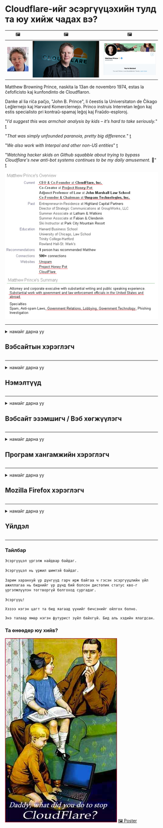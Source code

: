 # Cloudflare-ийг эсэргүүцэхийн тулд та юу хийж чадах вэ?

| 🖼 | 🖼 | 🖼 |
| --- | --- | --- |
| ![](../image/matthew_prince_teen.jpg) | ![](../image/matthew_prince.jpg) | ![](../image/blockedbymatthewprince.jpg) |


Matthew Browning Prince, naskita la 13an de novembro 1974, estas la ĉefoficisto kaj kunfondinto de Cloudflaron.

Danke al lia riĉa paĉjo, "John B. Prince", li ĉeestis la Universitaton de Ĉikago Leĝlernejo kaj Harvard Komerclernejo.
Princo instruis Interretan leĝon kaj estis specialisto pri kontraŭ-spamaj leĝoj kaj Fraŭdo-esploroj.


"*I’d suggest this was armchair analysis by kids – it’s hard to take seriously.*" [t](https://www.theguardian.com/technology/2015/nov/19/cloudflare-accused-by-anonymous-helping-isis)

"*That was simply unfounded paranoia, pretty big difference.*"  [t](https://twitter.com/xxdesmus/status/992757936123359233)

"*We also work with Interpol and other non-US entities*" [t](https://twitter.com/eastdakota/status/1203028504184360960)

"*Watching hacker skids on Github squabble about trying to bypass Cloudflare's new anti-bot systems continues to be my daily amusement.* 🍿" [t](https://twitter.com/eastdakota/status/1273277839102656515)


![](../image/whoismp.jpg)

---


<details>
<summary>намайг дарна уу

## Вэбсайтын хэрэглэгч
</summary>


- Хэрэв танд таалагдсан вэбсайт Cloudflare ашиглаж байгаа бол Cloudflare ашиглахгүй байхыг тэдэнд хэлээрэй.
  - Фэйсбүүк, Реддит, Твиттер, Мастодон зэрэг олон нийтийн мэдээллийн хэрэгслээр гаслах нь ямар ч ялгаагүй юм. [Үйлдлүүд нь hashtag-ээс илүү өндөр байдаг.](https://twitter.com/phyzonloop/status/1274132092490862594)
  - Хэрэв та өөрийгөө ашигтай байлгахыг хүсвэл вэбсайт эзэмшигчтэй холбоо барьж үзээрэй.

[Cloudflare хэлэв](https://github.com/Eloston/ungoogled-chromium/issues/783):
```
Танд тулгарч буй тодорхой үйлчилгээ эсвэл сайтын администраторуудтай холбоо барьж, туршлагаа хуваалцахыг зөвлөж байна.
```

[Хэрэв та үүнийг хүсээгүй бол вэбсайт эзэмшигч энэ асуудлыг хэзээ ч мэдэхгүй.](../PEOPLE.md)

![](../image/liberapay.jpg)

[Амжилттай жишээ](https://counterpartytalk.org/t/turn-off-cloudflare-on-counterparty-co-plz/164/5).<br>
Танд асуудал байна уу? [Одоо дуугаа өндөрсгө.](https://github.com/maraoz/maraoz.github.io/issues/1) Доорх жишээ.

```
Та зүгээр л байгууллагын цензур, олон нийтийн тандалтад тусалж байна.
http://crimeflare.eu.org
```

```
Таны вэбсайт CloudFlare-ийн нууцлалыг зөрчсөн хувийн ханан цэцэрлэгт байдаг.
http://crimeflare.eu.org
```

- Вэбсайтын нууцлалын бодлогыг уншиж цаг гарга.
  - хэрэв вэбсайт Cloudflare-ийн ард байгаа эсвэл вэбсайт Cloudflare-т холбогдсон үйлчилгээг ашиглаж байгаа бол.

Энэ нь "Cloudflare" гэж юу болохыг тайлбарлаж, өгөгдлөө Cloudflare-тэй хуваалцах зөвшөөрөл хүсэх ёстой. Үүнийг хийхгүй бол итгэлцлийг зөрчих бөгөөд тухайн вэбсайтаас зайлсхийх хэрэгтэй.

[Зөвшөөрөгдөх нууцлалын бодлогын жишээ энд байна](https://archive.is/bDlTz) ("Subprocessors" > "Entity Name")

```
Би таны нууцлалын бодлогыг уншаад Cloudflare гэдэг үгийг олж чадахгүй байна.
Хэрэв та Cloudflare-д миний өгөгдлийг үргэлжлүүлэн өгвөл би тантай мэдээлэл хуваалцахаас татгалзаж байна.
http://crimeflare.eu.org
```

Энэ бол Cloudflare гэсэн үггүй нууцлалын бодлогын жишээ юм.
[Liberland Jobs](https://archive.is/daKIr) [privacy policy](https://docsend.com/view/feiwyte):

![](../image/cfwontobey.jpg)

Cloudflare нь өөрсдийн нууцлалын бодлоготой байдаг.
[Cloudflare нь доксинг хийх хүмүүст дуртай.](https://www.reddit.com/r/GamerGhazi/comments/2s64fe/be_wary_reporting_to_cloudflare/)

Вэбсайтын бүртгэлийн маягтын сайн жишээ энд байна.
AFAIK, тэг вэбсайт үүнийг хийдэг. Та тэдэнд итгэх үү?

```
"XYZ-д бүртгүүлэх" дээр дарснаар та манай үйлчилгээний нөхцөл, нууцлалын тайланг зөвшөөрч байгаа болно.
Та мөн Cloudflare-тэй мэдээллээ хуваалцахыг зөвшөөрч, cloudflare-ийн нууцлалын мэдэгдлийг зөвшөөрч байна.
Хэрэв Cloudflare таны мэдээллийг задруулсан эсвэл манай серверүүдтэй холбогдохыг зөвшөөрөхгүй бол энэ нь бидний буруу биш юм. [*]

[ Бүртгүүлэх ] [ Би санал зөрж байна ]
```
[*] [PEOPLE.md](../PEOPLE.md)


- Тэдний үйлчилгээг ашиглахгүй байхыг хичээ. Cloudflare таныг харж байгааг санаарай.
  - ["I'm in your TLS, sniffin' your passworz"](../image/iminurtls.jpg)

- Бусад вэбсайтыг хайх. Интернет дээр өөр сонголт, боломжууд байдаг!

- Торыг өдөр бүр ашиглахыг найз нартаа итгүүл.
  - Нэрээ нууцлах нь нээлттэй интернетийн стандарт байх ёстой!
  - [Тор төсөл нь энэ төсөлд дургүй гэдгийг анхаарна уу.](../HISTORY.md)

</details>

------

<details>
<summary>намайг дарна уу

## Нэмэлтүүд
</summary>

- Хэрэв таны хөтөч Firefox, Tor Browser эсвэл Ungoogled Chromium бол доорх нэмэлтүүдийн аль нэгийг ашиглаарай.
  - Хэрэв та бусад шинэ нэмэлтийг нэмэхийг хүсвэл эхлээд энэ талаар асуугаарай.


| Нэр | Хөгжүүлэгч | Дэмжлэг | Блоклох боломжтой | Мэдэх боломжтой | Chrome |
| -------- | -------- | -------- | -------- | -------- | -------- |
| [Bloku Cloudflaron MITM-Atakon](../subfiles/addon/bcma.md) | #Addon | [ ? ](http://crimeflare.eu.org/) | **Тийм ээ**     | **Тийм ээ**     |  **Тийм ээ** |
| [Ĉu ligoj estas vundeblaj al MITM-atako?](../subfiles/addon/ismm.md) | #Addon | [ ? ](http://crimeflare.eu.org/) | Үгүй     | **Тийм ээ**     |  **Тийм ээ** |
| [Ĉu ĉi tiuj ligoj blokos Tor-uzanton?](../subfiles/addon/isat.md) | #Addon | [ ? ](http://crimeflare.eu.org/) | Үгүй     | **Тийм ээ**     |  **Тийм ээ** |
| [Block Cloudflare MITM Attack](https://trac.torproject.org/projects/tor/attachment/ticket/24351/block_cloudflare_mitm_attack-1.0.14.1-an%2Bfx.xpi)<br>[**DELETED BY TOR PROJECT**](../HISTORY.md) | nullius | [ ? ](../tool/block_cloudflare_mitm_fx), [Link](http://crimeflare.eu.org/) | **Тийм ээ**     | **Тийм ээ**     |  Үгүй |
| [TPRB](http://sw.nnpaefp7pkadbxxkhz2agtbv2a4g5sgo2fbmv3i7czaua354334uqqad.onion/) | Sw | [ ? ](http://sw.nnpaefp7pkadbxxkhz2agtbv2a4g5sgo2fbmv3i7czaua354334uqqad.onion/) | **Тийм ээ**     | **Тийм ээ**     |  Үгүй |
| [Detect Cloudflare](https://addons.mozilla.org/en-US/firefox/addon/detect-cloudflare/) | Frank Otto | [ ? ](https://github.com/traktofon/cf-detect) | Үгүй     | **Тийм ээ**     |  Үгүй |
| [True Sight](https://addons.mozilla.org/en-US/firefox/addon/detect-cloudflare-plus/) | claustromaniac | [ ? ](https://github.com/claustromaniac/detect-cloudflare-plus) | Үгүй     | **Тийм ээ**     |  Үгүй |
| [Which Cloudflare datacenter am I visiting?](https://addons.mozilla.org/en-US/firefox/addon/cf-pop/) | 依云 | [ ? ](https://github.com/lilydjwg/cf-pop) | Үгүй     | **Тийм ээ**     |  Үгүй |


- "Decentraleyes" нь "CDNJS (Cloudflare)" холболтыг зогсоож чадна.
  - Энэ нь маш олон хүсэлтийг сүлжээнд нэвтрэхээс сэргийлж, сайтуудыг эвдэхгүйн тулд локал файлуудаар үйлчилдэг.
  - Хөгжүүлэгч хариулав: "[very concerning indeed](https://github.com/Synzvato/decentraleyes/issues/236#issuecomment-352049501)", "[widespread usage severely centralizes the web](https://github.com/Synzvato/decentraleyes/issues/251#issuecomment-366752049)"

- [Та Cloudflare гэрчилгээг гэрчилгээний газар (CA) -аас хасах эсвэл үл итгэх боломжтой.](https://www.ssl.com/how-to/remove-root-certificate-firefox/)

</details>

------

<details>
<summary>намайг дарна уу

## Вэбсайт эзэмшигч / Вэб хөгжүүлэгч
</summary>


![](../image/word_cloudflarefree.jpg)

- Cloudflare шийдлийг бүү ашигла, хугацаа.
  - Та үүнээс илүү сайн зүйлийг хийж чадна, тийм үү? [Cloudflare захиалга, төлөвлөгөө, домэйн эсвэл дансаа хэрхэн устгахыг энд харуулав.](https://support.cloudflare.com/hc/en-us/articles/200167776-Removing-subscriptions-plans-domains-or-accounts)

| 🖼 | 🖼 |
| --- | --- |
| ![](../image/htmlalertcloudflare.jpg) | ![](../image/htmlalertcloudflare2.jpg) |

- Илүү олон үйлчлүүлэгч хүсч байна уу? Чи юу хийхээ мэдэж байгаа шүү дээ. Зөвлөгөө нь "мөрний дээгүүр" юм.
  - [Сайн уу, та "Бид таны хувийн нууцыг нухацтай авч үзье" гэж бичсэн боловч би "Алдаа 403 Хориотой Нэргүй прокси зөвшөөрөгдөхгүй" гэсэн хариу авлаа.](https://it.slashdot.org/story/19/02/19/0033255/stop-saying-we-take-your-privacy-and-security-seriously) Та яагаад Tor Or VPN-ийг хааж байгаа юм бэ? Та яагаад түр зуурын имэйлийг хааж байгаа юм бэ?

![](../image/anonexist.jpg)

- Cloudflare-ийг ашиглах нь тасалдал гарах магадлалыг нэмэгдүүлэх болно. Таны сервер унтарсан эсвэл Cloudflare ажиллаагүй тохиолдолд зочид таны вэбсайт руу нэвтрэх боломжгүй.
  - [Та үнэхээр Cloudflare хэзээ ч буухгүй гэж бодож байсан уу?](https://www.ibtimes.com/cloudflare-down-not-working-sites-producing-504-gateway-timeout-errors-2618008) [Another](https://twitter.com/Jedduff/status/1097875615997399040) [sample](https://twitter.com/search?f=tweets&vertical=default&q=Cloudflare%20is%20having%20problems). [Need more](../PEOPLE.md)?

![](../image/cloudflareinternalerror.jpg)

- Cloudflare ашиглан "API үйлчилгээ", "програмын шинэчлэлтийн сервер" эсвэл "RSS feed" -ийг прокси хийх нь таны үйлчлүүлэгчид хор хөнөөл учруулах болно. Нэг үйлчлүүлэгч тан руу залгаад "Би таны API-г дахиж ашиглаж чадахгүй байна" гэж хэлэхэд та юу болоод байгааг огт мэдэхгүй байна. Cloudflare нь таны үйлчлүүлэгчийг чимээгүйхэн хааж чаддаг. Та үүнийг зүгээр гэж бодож байна уу?
  - Олон тооны RSS Reader клиент ба RSS Reader онлайн үйлчилгээ байдаг. Хэрэв та хүмүүсийг захиалахыг зөвшөөрөхгүй байгаа бол яагаад та RSS feed-ийг нийтэлж байгаа юм бэ?

![](../image/rssfeedovercf.jpg)

- Танд HTTPS гэрчилгээ хэрэгтэй юу? "Let's Encrypt" ашиглаарай эсвэл CA компанид худалдаж аваарай.

- Танд DNS сервер хэрэгтэй юу? Өөрийн серверийг тохируулж чадахгүй байна уу? Тэдний талаар: [Hurricane Electric Free DNS](https://dns.he.net/), [Dyn.com](https://dyn.com/dns/), [1984 Hosting](https://www.1984hosting.com/), [Afraid.Org (Хэрэв та TOR ашигладаг бол админ таны акаунтыг устгана уу)](https://freedns.afraid.org/)
  - [Alternativoj al DNS](../subfiles/alternative/domaindns.md)

- Хостинг үйлчилгээ хайж байна уу? Зөвхөн үнэгүй юу? Тэдний талаар: [Onion Service](http://vww6ybal4bd7szmgncyruucpgfkqahzddi37ktceo3ah7ngmcopnpyyd.onion/en/security/network-security/tor/onionservices-best-practices), [Free Web Hosting Area](https://freewha.com/), [Autistici/Inventati Web Site Hosting](https://www.autinv5q6en4gpf4.onion/services/website), [Github Pages](https://pages.github.com/), [Surge](https://surge.sh/)
  - [Cloudflare-ийн өөр хувилбарууд](../subfiles/alternative/cloudflare.md)

- Та "cloudflare-ipfs.com" ашиглаж байна уу? [Cloudflare IPFS нь муу гэдгийг та мэдэх үү?](../PEOPLE.md)

- OWASP, Fail2Ban гэх мэт Вэб програмын галт хана суулгаж, зөв ​​тохируулна уу.
  - Торыг хаах нь шийдэл биш юм. Зөвхөн жижиг муу хэрэглэгчдийн төлөө хүн бүрийг битгий шийтгээрэй.

- "Cloudflare Warp" хэрэглэгчдийг вэбсайт руугаа нэвтрэхийг дахин чиглүүлэх эсвэл хориглох. Хэрэв та боломжтой бол шалтгааныг оруулна уу.

> IP жагсаалт: "[Cloudflare-ийн одоогийн IP мужууд](cloudflare_inc/)"

> A: Зүгээр л тэднийг блоклоорой

```
server {
...
deny 173.245.48.0/20;
deny 103.21.244.0/22;
deny 103.22.200.0/22;
deny 103.31.4.0/22;
deny 141.101.64.0/18;
deny 108.162.192.0/18;
deny 190.93.240.0/20;
deny 188.114.96.0/20;
deny 197.234.240.0/22;
deny 198.41.128.0/17;
deny 162.158.0.0/15;
deny 104.16.0.0/12;
deny 172.64.0.0/13;
deny 131.0.72.0/22;
deny 2400:cb00::/32;
deny 2606:4700::/32;
deny 2803:f800::/32;
deny 2405:b500::/32;
deny 2405:8100::/32;
deny 2a06:98c0::/29;
deny 2c0f:f248::/32;
...
}
```

> B: Анхааруулах хуудас руу дахин чиглүүлэх

```
http {
...
geo $iscf {
default 0;
173.245.48.0/20 1;
103.21.244.0/22 1;
103.22.200.0/22 1;
103.31.4.0/22 1;
141.101.64.0/18 1;
108.162.192.0/18 1;
190.93.240.0/20 1;
188.114.96.0/20 1;
197.234.240.0/22 1;
198.41.128.0/17 1;
162.158.0.0/15 1;
104.16.0.0/12 1;
172.64.0.0/13 1;
131.0.72.0/22 1;
2400:cb00::/32 1;
2606:4700::/32 1;
2803:f800::/32 1;
2405:b500::/32 1;
2405:8100::/32 1;
2a06:98c0::/29 1;
2c0f:f248::/32 1;
}
...
}

server {
...
if ($iscf) {rewrite ^ https://example.com/cfwsorry.php;}
...
}

<?php
header('HTTP/1.1 406 Not Acceptable');
echo <<<CLOUDFLARED
Thank you for visiting ourwebsite.com!<br />
We are sorry, but we can't serve you because your connection is being intercepted by Cloudflare.<br />
Please read http://crimeflare.eu.org for more information.<br />
CLOUDFLARED;
die();
```

- Хэрэв та эрх чөлөөнд итгэж, нэр нь үл мэдэгдэх хэрэглэгчдийг хүлээн авбал Tor Onion Service эсвэл I2P insite тохируулаарай.

- Clearnet / Tor бусад вэбсайтын операторуудаас зөвлөгөө хүсч, нэрээ нууцалсан найз нөхөдтэй болоорой!

</details>

------

<details>
<summary>намайг дарна уу

## Програм хангамжийн хэрэглэгч
</summary>


- Discord нь CloudFlare ашиглаж байна. Өөр сонголтууд уу? Бид санал болгож байна [**Briar** (Android)](https://f-droid.org/en/packages/org.briarproject.briar.android/), [Ricochet (PC)](https://ricochet.im/), [Tox + Tor (Android/PC)](https://tox.chat/download.html)
  - Briar нь Tor демоныг агуулдаг тул та Orbot суулгах шаардлагагүй болно.
  - Qwtch хөгжүүлэгчид, Нууцлалын нууцлал, stop_cloudflare төслийг git үйлчилгээнээсээ мэдэгдэлгүйгээр устгасан.

- Хэрэв та Debian GNU / Linux эсвэл ямар нэгэн уламжлалыг ашигладаг бол захиалаарай: [bug #831835](https://bugs.debian.org/cgi-bin/bugreport.cgi?bug=831835). Хэрэв та боломжтой бол нөхөөсийг шалгаж, засвар үйлчилгээ эрхлэгчид үүнийг хүлээн зөвшөөрөх эсэх талаар зөв дүгнэлт гаргахад нь тусална уу.

- Эдгээр хөтчүүдийг үргэлж зөвлөж байгаарай.

| Нэр | Хөгжүүлэгч | Дэмжлэг | Сэтгэгдэл |
| -------- | -------- | -------- | -------- |
| [Ungoogled-Chromium](https://ungoogled-software.github.io/ungoogled-chromium-binaries/) | Eloston | [ ? ](https://github.com/Eloston/ungoogled-chromium) | PC (Win, Mac, Linux)  _!Tor_ |
| [Bromite](https://www.bromite.org/fdroid) | Bromite | [ ? ](https://github.com/bromite/bromite/issues) | Android  _!Tor_ |
| [Tor Browser](https://www.torproject.org/download/) | Tor Project | [ ? ](https://support.torproject.org/) | PC (Win, Mac, Linux)  _Tor_|
| [Tor Browser Android](https://www.torproject.org/download/) | Tor Project | [ ? ](https://support.torproject.org/) | Android  _Tor_|
| [Onion Browser](https://itunes.apple.com/us/app/onion-browser/id519296448?mt=8) | Mike Tigas | [ ? ](https://github.com/OnionBrowser/OnionBrowser/issues) | Apple iOS  _Tor_|
| [GNU/Icecat](https://www.gnu.org/software/gnuzilla/) | GNU | [ ? ](https://www.gnu.org/software/gnuzilla/) | PC (Linux) |
| [IceCatMobile](https://f-droid.org/en/packages/org.gnu.icecat/) | GNU | [ ? ](https://lists.gnu.org/mailman/listinfo/bug-gnuzilla) | Android |
| [Iridium Browser](https://iridiumbrowser.de/about/) | Iridium | [ ? ](https://github.com/iridium-browser/iridium-browser/) | PC (Win, Mac, Linux, OpenBSD) |


Бусад програм хангамжийн нууцлал нь төгс бус байна. Энэ нь Tor хөтөч нь "төгс" гэсэн үг биш юм.
Интернэт, технологид 100% аюулгүй, 100 хувь хувийн гэж байдаггүй.

- Торыг ашиглахыг хүсэхгүй байна уу? Та Tor Daemon ашиглан дурын хөтөч ашиглаж болно.
  - [Тор төсөлд энэ нь таалагдахгүй байгааг анхаарна уу.](https://support.torproject.org/tbb/tbb-9/) Хэрэв та боломжтой бол Tor Browser-ийг ашиглаарай.
- [Tor-той Chromium-ийг хэрхэн ашиглах талаар](../subfiles/chromium_tor.md)


Бусад програм хангамжийн нууцлалын талаар ярилцъя.

- [Хэрэв та үнэхээр Firefox ашиглах шаардлагатай бол "Firefox ESR" -ийг сонгоорой.](https://www.mozilla.org/en-US/firefox/organizations/)
  - [Firefox - Spyware Watchdog](https://spyware.neocities.org/articles/firefox.html)
  - [Firefox нь үг хэлэх эрхээс татгалзаж, үг хэлэх эрхийг хориглодог](https://web.archive.org/web/20200423010026/https://reclaimthenet.org/firefox-rejects-free-speech-bans-free-speech-commenting-plugin-dissenter-from-its-extensions-gallery/)
  - ["100+ сөрөг санал. Програм хангамжийн компаниас ... програмыг дагаж мөрдөхийг өнөө үед дэндүү их хүсч байгаа юм шиг санагдаж байна."](https://old.reddit.com/r/firefox/comments/gutdiw/weve_got_work_to_do_the_mozilla_blog/fslbbb6/)
  - [Өө, яагаад Firefox миний URL мөрөнд ивээн тэтгэсэн холбоосуудыг надад харуулж байна вэ?](https://www.reddit.com/r/firefox/comments/jybx2w/uh_why_is_firefox_showing_me_sponsored_links_in/)
  - [Mozilla - Хувилсан чөтгөр](https://digdeeper.neocities.org/ghost/mozilla.html)

- [Mozilla нь Cloudflare үйлчилгээг ашиглаж байгааг санаарай.](https://www.robtex.com/dns-lookup/www.mozilla.org) [Тэд мөн Cloudflare-ийн DNS үйлчилгээг бүтээгдэхүүн дээрээ ашиглаж байна.](https://www.theregister.co.uk/2018/03/21/mozilla_testing_dns_encryption/)

- [Мозилла энэ тасалбараас албан ёсоор татгалзсан.](https://bugzilla.mozilla.org/show_bug.cgi?id=1426618)

- [Firefox Focus бол хошигнол юм.](https://github.com/mozilla-mobile/focus-android/issues/1743) [Тэд телеметрийг унтраана гэж амласан ч тэд үүнийг өөрчилсөн.](https://github.com/mozilla-mobile/focus-android/issues/4210)

- [PaleMoon / Basilisk хөгжүүлэгч Cloudflare-д дуртай.](https://github.com/mozilla-mobile/focus-android/issues/1743#issuecomment-345993097)
  - [Pale Moon-ийн архивын сервер 18 сарын турш хортой програмыг хакердаж, түгээсэн](https://www.reddit.com/r/privacytoolsIO/comments/cc808y/pale_moons_archive_server_hacked_and_spread/)
  - Тэрбээр Тор хэрэглэгчдийг үзэн яддаг - "[Тор руу дайсагналцгаая. Ихэнх сайтууд хүчирхийллийн маш өндөр хүчин зүйлийг харгалзан Тор руу дайсагналцах ёстой гэж би бодож байна.](https://github.com/yacy/yacy_search_server/issues/314#issuecomment-565932097)"

- [Waterfox-т "гэрийн утас" -ны ноцтой асуудал тулгардаг](https://spyware.neocities.org/articles/waterfox.html)

- [Google Chrome бол тагнуулын програм юм.](https://www.gnu.org/proprietary/malware-google.en.html)
  - [Google таны үйл ажиллагааны профайл.](https://spyware.neocities.org/articles/chrome.html)

- [SRWare Iron нь хэтэрхий олон утас гэрийн холболт үүсгэдэг.](https://spyware.neocities.org/articles/iron.html) Энэ нь мөн google домэйнуудтай холбогддог.

- [Brave Browser-ийн фейсбүүк / твиттер хөтлөгчдийг цагаан жагсаалтад оруулав.](https://www.bleepingcomputer.com/news/security/facebook-twitter-trackers-whitelisted-by-brave-browser/)
  - [Энд илүү олон асуудал байна.](https://spyware.neocities.org/articles/brave.html)
  - [binance affiliate ID](https://twitter.com/cryptonator1337/status/1269594587716374528)

- [Microsoft Edge нь Facebook-т хэрэглэгчдийн ар талд Flash код ажиллуулах боломжийг олгодог.](https://www.zdnet.com/article/microsoft-edge-lets-facebook-run-flash-code-behind-users-backs/)

- [Vivaldi таны хувийн нууцыг хүндэтгэдэггүй.](https://spyware.neocities.org/articles/vivaldi.html)

- [Opera тагнуулын програмын түвшин: Маш өндөр](https://spyware.neocities.org/articles/opera.html)

- Apple iOS: [Та iOS програмыг ерөөсөө ашиглах ёсгүй, учир нь энэ нь хортой програм юм.](https://www.gnu.org/proprietary/malware-apple.html)

Тиймээс бид зөвхөн дээрх хүснэгтийг санал болгож байна. Юу ч биш.

</details>

------

<details>
<summary>намайг дарна уу

## Mozilla Firefox хэрэглэгч
</summary>


- "Firefox Nightly" нь дибаг хийх түвшний мэдээллийг Mozilla серверүүдээс татгалзах аргагүйгээр илгээх болно.
  - [Mozilla серверүүд Cloudflare-ийг үзүүлж байна](https://www.digwebinterface.com/?hostnames=www.mozilla.org%0D%0Amozilla.cloudflare-dns.com&type=&ns=resolver&useresolver=8.8.4.4&nameservers=)

- Firefox-ийг Mozilla серверүүдтэй холбогдохыг хориглох боломжтой.
  - [Mozilla-ийн бодлогын загвар гарын авлага](https://github.com/mozilla/policy-templates/blob/master/README.md)
  - Mozilla өөрсдийгөө цагаан жагсаалтад оруулах дуртай тул энэ заль мэхний дараагийн хувилбар дээр ажиллахаа больж магадгүй гэдгийг санаарай.
  - Тэдгээрийг бүрэн хаахын тулд галт хана болон DNS шүүлтүүр ашиглана уу.

"`/distribution/policies.json`"

>     "WebsiteFilter": {
> 		"Block": [
> 		"*://*.mozilla.com/*",
> 		"*://*.mozilla.net/*",
> 		"*://*.mozilla.org/*",
> 		"*://webcompat.com/*",
> 		"*://*.firefox.com/*",
> 		"*://*.thunderbird.net/*",
> 		"*://*.cloudflare.com/*"
> 		]
>     },


- ~~Mozilla-ийн tracker дээр гарсан алдааны талаар мэдээлж, тэдэнд Cloudflare ашиглахгүй байхыг мэдэгдээрэй.~~ Bugzilla дээр алдааны тайлан гарсан байсан. Олон хүмүүс өөрсдийн санаа зовнилоо байршуулсан боловч админ 2018 онд алдаагаа нуусан байв.

- Та Firefox дээр DoH-г идэвхгүйжүүлж болно.
  - [Firefox-ийн анхдагч DNS үйлчилгээ үзүүлэгчийг өөрчлөх](../subfiles/change-firefox-dns.md)

![](../image/firefoxdns.jpg)

- [Хэрэв та ISP бус DNS ашиглахыг хүсвэл OpenNIC Tier2 DNS үйлчилгээ эсвэл Cloudflare бус DNS үйлчилгээг ашиглах талаар бодож үзээрэй.](https://wiki.opennic.org/start)
![](../image/opennic.jpg)
  - Cloudflare-ийг DNS ашиглан блоклох. [Crimeflare DNS](../subfiles/service/publicdns.md)

- Та Tor-г DNS шийдэл болгон ашиглаж болно. [Хэрэв та Tor мэргэжилтэн биш бол эндээс асуулт асуугаарай.](https://tor.stackexchange.com/)

> **Яаж?**
> 1. Торыг татаж аваад компьютер дээрээ суулгаарай.
> 2. Энэ мөрийг "torrc" файл дээр нэмнэ үү.
> DNSPort 127.0.0.1:53
> 3. Tor-г дахин эхлүүлнэ үү.
> 4. Компьютерийнхээ DNS серверийг "127.0.0.1" болгож тохируулна уу.

</details>

------

<details>
<summary>намайг дарна уу

## Үйлдэл
</summary>


- Cloudflare-ийн хор хөнөөлийн талаар эргэн тойрныхоо хүмүүст хэл.

- [Энэ агуулахыг сайжруулахад тусална уу.](http://crimeflare.eu.org)
  - Жагсаалтууд, түүний эсрэг аргументууд болон нарийвчилсан мэдээлэл хоёулаа.

- [Cloudflare (болон үүнтэй төстэй компаниуд) -тай холбоотой асуудал гарвал баримтжуулж, олон нийтэд зарлаж, үүнийг хийхдээ энэ репозиторыг заавал тэмдэглэж аваарай.](http://crimeflare.eu.org) :)

- Анхдагчаар Tor-ийг ашиглан илүү олон хүмүүсийг татаж аваарай, ингэснээр тэд дэлхийн өнцөг булан бүрээс вэб үзэх боломжтой болно.

- Cloudflare-аас дэлхийг чөлөөлөхөд зориулагдсан олон нийтийн мэдээллийн хэрэгсэл, махны орон зайд бүлгүүдээ эхлүүлээрэй.

- Тохиромжтой бол эдгээр репозиторийн бүлгүүдтэй холбоорой.Энэ нь бүлэг болж ажиллах ажлыг зохицуулах газар байж болно.

- [Cloudflare-ийн хувьд корпорацийн бус утга учиртай хувилбараар хангах боломжтой хамтын ажиллагааг эхлүүлээрэй.](../subfiles/alternative/cloudflare.md)

- Cloudflare-ээс дор хаяж олон давхар хамгаалалт хийхэд туслах өөр хувилбаруудын талаар бидэнд мэдэгдээрэй.

- Хэрэв та Cloudflare-ийн үйлчлүүлэгч бол нууцлалынхаа тохиргоог хийж, тэднийг зөрчихийг хүлээнэ үү.
  - [Дараа нь тэднийг спам / хувийн нууцыг зөрчсөн хэргээр яллагдагчаар татна.](https://twitter.com/thexpaw/status/1108424723233419264)

- Хэрэв та Америкийн Нэгдсэн Улсад байгаа бөгөөд тухайн вэбсайт нь банк эсвэл нягтлан бодогч бол Грэмм-Лийч-Блэйлийн тухай хууль, эсвэл хөгжлийн бэрхшээлтэй Америкчуудын тухай хуулийн дагуу дарамт шахалт үзүүлж, хэр хол явж байгаагаа бидэнд мэдэгдээрэй. .

- Хэрэв вэбсайт нь засгийн газрын сайт бол АНУ-ын Үндсэн хуулийн 1-р нэмэлт өөрчлөлтөөр хуулийн дагуу дарамт шахалт үзүүлэхийг хичээ.

- Хэрэв та ЕХ-ны иргэн бол Вэбсайттай холбоо барьж, мэдээлэл хамгаалах ерөнхий журмын дагуу хувийн мэдээллээ илгээнэ үү. Хэрэв тэд танд мэдээлэл өгөхөөс татгалзвал энэ нь хууль зөрчсөн үйлдэл болно.

- Вэбсайт дээрээ үйлчилгээ санал болгодог компаниудын хувьд хэрэглэгчдийг хамгаалах байгууллагууд болон BBB-д "хуурамч сурталчилгаа" гэж мэдээлэхийг хичээ. Cloudflare вэбсайтууд Cloudflare серверүүдээр үйлчилдэг.

- [ОУЦХБ АНУ-ын нөхцөлд Cloudflare нь монополийн эсрэг хуулийг дагаж мөрдөх хэмжээнд хүрч эхлэхийг санал болгож байна.](https://www.itu.int/en/ITU-T/Workshops-and-Seminars/20181218/Documents/Geoff_Huston_Presentation.pdf)

- GNU GPL хувилбар 4 нь ийм үйлчилгээний цаана эх кодыг хадгалахыг хориглож, бүх GPLv4 болон түүнээс хойшхи програмуудад дор хаяж эх кодыг Tor хэрэглэгчдийг ялгаварлан гадуурхахгүй байх хэрэгслээр хандах боломжтой байхыг шаарддаг.

- [Se vi uzas Mastodon bonvolu sekvi la konton Mitigator](../subfiles/service/altlink.md).

</details>

------

### Тайлбар

```
Эсэргүүцэл үргэлж найдвар байдаг.

Эсэргүүцэл нь үржил шимтэй байдаг.

Зарим харанхуй үр дүнгүүд гарч ирж байгаа ч гэсэн эсэргүүцлийн үйл ажиллагаа нь биднийг үр дүнд бий болсон дистопик статус кво-г үргэлжлүүлэн тогтворгүй болгоход сургадаг.

Эсэргүүц!
```

```
Хэзээ нэгэн цагт та бид яагаад үүнийг бичсэнийг ойлгох болно.
```

```
Энэ талаар ямар нэгэн футурист зүйл байхгүй. Бид аль хэдийн ялагдсан.
```

### Та өнөөдөр юу хийв?


![](../image/stopcf.jpg) [🖼 Poster](../image/poster/README.md)
